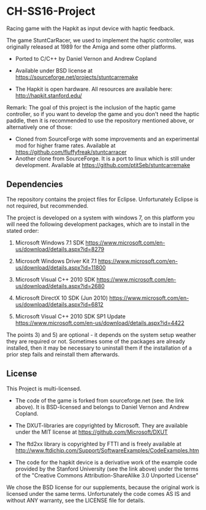 # CH-SS16-Project
Racing game with the Hapkit as input device with haptic feedback.

The game StuntCarRacer, we used to implement the haptic controller, was originally
released at 1989 for the Amiga and some other platforms.

* Ported to C/C++ by Daniel Vernon and Andrew Copland
* Available under BSD license at https://sourceforge.net/projects/stuntcarremake

* The Hapkit is open hardware. All resources are available here: http://hapkit.stanford.edu/

Remark: The goal of this project is the inclusion of the haptic game controller, 
so if you want to develop the game and you don't need the haptic paddle, 
then it is recommended to use the repository mentioned above, or alternatively
one of those:
* Cloned from SourceForge with some improvements and an experimental mod for 
higher frame rates. Available at https://github.com/fluffyfreak/stuntcarracer
* Another clone from SourceForge. It is a port to linux which is still under development. Available at https://github.com/ptitSeb/stuntcarremake

## Dependencies
The repository contains the project files for Eclipse. Unfortunately Eclipse 
is not required, but recommended.

The project is developed on a system with windows 7, on this platform you will
need the following development packages, which are to install in the stated order:

1) Microsoft Windows 7.1 SDK
https://www.microsoft.com/en-us/download/details.aspx?id=8279

2) Microsoft Windows Driver Kit 7.1
https://www.microsoft.com/en-us/download/details.aspx?id=11800

3) Microsoft Visual C++ 2010 SDK
https://www.microsoft.com/en-us/download/details.aspx?id=2680

4) Microsoft DirectX 10 SDK (Jun 2010)
https://www.microsoft.com/en-us/download/details.aspx?id=6812

5) Microsoft Visual C++ 2010 SDK SP1 Update
https://www.microsoft.com/en-us/download/details.aspx?id=4422

The points 3) and 5) are optional - it depends on the system setup weather 
they are required or not. Sometimes some of the packages are already installed,
then it may be necessary to uninstall them if the installation of a prior step 
fails and reinstall them afterwards.

## License
This Project is multi-licensed.
* The code of the game is forked from sourceforge.net (see. the link above). It is BSD-licensed and belongs to Daniel Vernon and Andrew Copland.

* The DXUT-libraries are copyrighted by Microsoft. They are available under the MIT license at https://github.com/Microsoft/DXUT

* The ftd2xx library is copyrighted by FTTI and is freely available at http://www.ftdichip.com/Support/SoftwareExamples/CodeExamples.htm

* The code for the hapkit device is a derivative work of the example code provided by the Stanford University (see the link above) under the terms of the "Creative Commons Attribution-ShareAlike 3.0 Unported License"

We chose the BSD license for our supplements, because the original work is licensed under the same terms. Unfortunately the code comes AS IS and without ANY warranty, see the LICENSE file for details.
